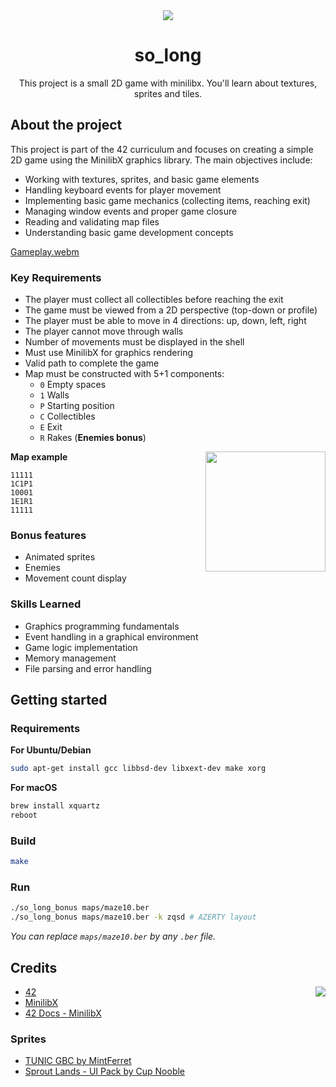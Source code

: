 <div align="center">
  <img src="https://github.com/user-attachments/assets/0f5ed192-2ade-49d0-a641-10ab14d722ea">
  <h1>so_long</h1>
  <p>This project is a small 2D game with minilibx. You'll learn about textures, sprites and tiles.</p>
</div>

## About the project
This project is part of the 42 curriculum and focuses on creating a simple 2D game using the MinilibX graphics library. The main objectives include:
- Working with textures, sprites, and basic game elements
- Handling keyboard events for player movement
- Implementing basic game mechanics (collecting items, reaching exit)
- Managing window events and proper game closure
- Reading and validating map files
- Understanding basic game development concepts

[Gameplay.webm](https://github.com/user-attachments/assets/b890ce5c-cc26-4f51-bc2e-6d91a50e971d)

### Key Requirements
- The player must collect all collectibles before reaching the exit
- The game must be viewed from a 2D perspective (top-down or profile)
- The player must be able to move in 4 directions: up, down, left, right
- The player cannot move through walls
- Number of movements must be displayed in the shell
- Must use MinilibX for graphics rendering
- Valid path to complete the game
- Map must be constructed with 5+1 components:
  - `0` Empty spaces
  - `1` Walls
  - `P` Starting position
  - `C` Collectibles
  - `E` Exit
  - `R` Rakes (**Enemies bonus**)

**Map example**
<img align="right" height="192" width="192" src="https://github.com/user-attachments/assets/842945b4-bff6-4388-ab26-e2df36808b2a">
```
11111
1C1P1
10001
1E1R1
11111
```

### Bonus features
- Animated sprites
- Enemies
- Movement count display

### Skills Learned
- Graphics programming fundamentals
- Event handling in a graphical environment
- Game logic implementation
- Memory management
- File parsing and error handling

## Getting started
### Requirements
**For Ubuntu/Debian**
```bash
sudo apt-get install gcc libbsd-dev libxext-dev make xorg
```

**For macOS**
```bash
brew install xquartz
reboot
```

### Build
```bash
make
```

### Run
```bash
./so_long_bonus maps/maze10.ber
./so_long_bonus maps/maze10.ber -k zqsd # AZERTY layout
```
*You can replace `maps/maze10.ber` by any `.ber` file.*

## Credits
<img align="right" src="https://github.com/user-attachments/assets/e3a1b843-a0ac-46f7-9cfb-6b7e81369aac">

- [42](https://42.fr/)
- [MinilibX](https://github.com/42Paris/minilibx-linux)
- [42 Docs - MinilibX](https://harm-smits.github.io/42docs/libs/minilibx)

### Sprites
- [TUNIC GBC by MintFerret](https://mintferret.itch.io/tunicdemake)
- [Sprout Lands - UI Pack by Cup Nooble](https://cupnooble.itch.io/sprout-lands-ui-pack)
